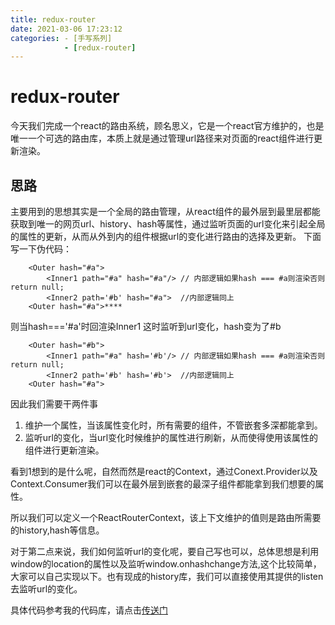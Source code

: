 ```yaml
---
title: redux-router
date: 2021-03-06 17:23:12
categories: - [手写系列] 
            - [redux-router]
---
```



# redux-router

今天我们完成一个react的路由系统，顾名思义，它是一个react官方维护的，也是唯一一个可选的路由库，本质上就是通过管理url路径来对页面的react组件进行更新渲染。

## 思路

主要用到的思想其实是一个全局的路由管理，从react组件的最外层到最里层都能获取到唯一的网页url、history、hash等属性，通过监听页面的url变化来引起全局的属性的更新，从而从外到内的组件根据url的变化进行路由的选择及更新。
下面写一下伪代码：

```react
    <Outer hash="#a">
        <Inner1 path="#a" hash="#a"/> // 内部逻辑如果hash === #a则渲染否则return null;
        <Inner2 path='#b' hash="#a">  //内部逻辑同上 
    <Outer hash="#a">****
```

则当hash==='#a'时回渲染Inner1
这时监听到url变化，hash变为了#b

```react
    <Outer hash="#b">
        <Inner1 path="#a" hash='#b'/> // 内部逻辑如果hash === #a则渲染否则return null;
        <Inner2 path='#b' hash='#b'>  //内部逻辑同上 
    <Outer hash="#a">
```

因此我们需要干两件事

1. 维护一个属性，当该属性变化时，所有需要的组件，不管嵌套多深都能拿到。
2. 监听url的变化，当url变化时候维护的属性进行刷新，从而使得使用该属性的组件进行更新渲染。

看到1想到的是什么呢，自然而然是react的Context，通过Conext.Provider以及Context.Consumer我们可以在最外层到嵌套的最深子组件都能拿到我们想要的属性。

所以我们可以定义一个ReactRouterContext，该上下文维护的值则是路由所需要的history,hash等信息。

对于第二点来说，我们如何监听url的变化呢，要自己写也可以，总体思想是利用window的location的属性以及监听window.onhashchange方法,这个比较简单，大家可以自己实现以下。也有现成的history库，我们可以直接使用其提供的listen去监听url的变化。

具体代码参考我的代码库，请点击[传送门](https://github.com/kankanbujian/handwriting-series/tree/redux-router-handwriting
)
